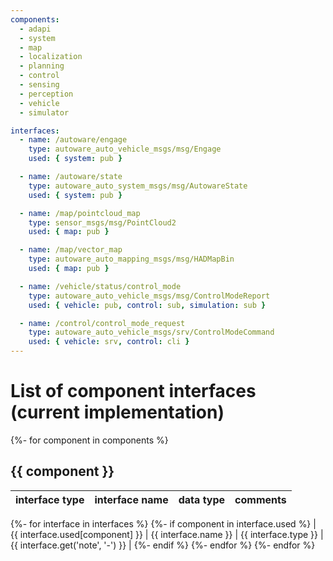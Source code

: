 ```yaml
---
components:
  - adapi
  - system
  - map
  - localization
  - planning
  - control
  - sensing
  - perception
  - vehicle
  - simulator

interfaces:
  - name: /autoware/engage
    type: autoware_auto_vehicle_msgs/msg/Engage
    used: { system: pub }

  - name: /autoware/state
    type: autoware_auto_system_msgs/msg/AutowareState
    used: { system: pub }

  - name: /map/pointcloud_map
    type: sensor_msgs/msg/PointCloud2
    used: { map: pub }

  - name: /map/vector_map
    type: autoware_auto_mapping_msgs/msg/HADMapBin
    used: { map: pub }

  - name: /vehicle/status/control_mode
    type: autoware_auto_vehicle_msgs/msg/ControlModeReport
    used: { vehicle: pub, control: sub, simulation: sub }

  - name: /control/control_mode_request
    type: autoware_auto_vehicle_msgs/srv/ControlModeCommand
    used: { vehicle: srv, control: cli }
---
```


# List of component interfaces (current implementation)

{%- for component in components %}

## {{ component }}

| interface type | interface name | data type | comments |
| -------------- | -------------- | --------- | -------- |

{%- for interface in interfaces %}
{%- if component in interface.used %}
| {{ interface.used[component] }} | {{ interface.name }} | {{ interface.type }} | {{ interface.get('note', '-') }} |
{%- endif %}
{%- endfor %}
{%- endfor %}
